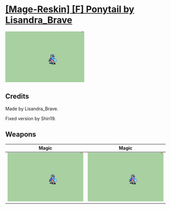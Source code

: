 # [\[Mage-Reskin\] \[F\] Ponytail by Lisandra_Brave](./)
 

<img src="./6.%20Magic/Magic_000.png" alt="[Mage-Reskin] [F] Ponytail by Lisandra_Brave standing" />

## Credits

Made by Lisandra_Brave.

Fixed version by Shin19.

## Weapons
 

|Magic |Magic |
|  :---: | :---: |
| <img alt="Magic animation" src="./6.%20Magic/Magic.gif" /> | <img alt="Magic animation" src="./6.%20Magic%20(Fixed)/Magic.gif" /> |
